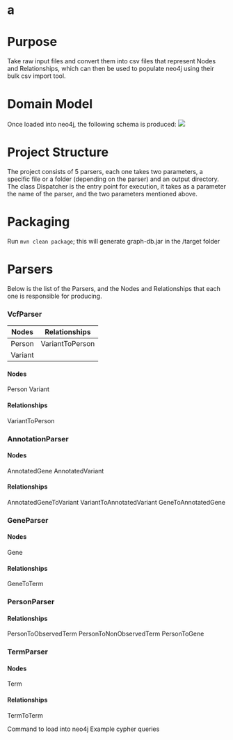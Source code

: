 # a

# Purpose
Take raw input files and convert them into csv files that represent Nodes and Relationships, which can then be used to populate neo4j using their bulk csv import tool.
# Domain Model
Once loaded into neo4j, the following schema is produced:
![](https://github.com/sajid-mughal/a/blob/master/schema%20diagram.png?raw=true)
# Project Structure
The project consists of 5 parsers, each one takes two parameters, a specific file or a folder (depending on the parser) and an output directory. 
The class Dispatcher is the entry point for execution, it takes as a parameter the name of the parser, and the two parameters mentioned above. 
# Packaging
Run `mvn clean package`; this will generate graph-db.jar in the /target folder
# Parsers
Below is the list of the Parsers, and the Nodes and Relationships that each one is responsible for producing. 
### VcfParser
| Nodes         | Relationships   |
| ------------- |:---------------:|
| Person        | VariantToPerson |
| Variant       |                 |
#### Nodes
Person
Variant
#### Relationships
VariantToPerson
### AnnotationParser
#### Nodes
AnnotatedGene
AnnotatedVariant
#### Relationships
AnnotatedGeneToVariant
VariantToAnnotatedVariant
GeneToAnnotatedGene
### GeneParser
#### Nodes
Gene
#### Relationships
GeneToTerm
### PersonParser
#### Relationships
PersonToObservedTerm
PersonToNonObservedTerm
PersonToGene
### TermParser
#### Nodes
Term
#### Relationships
TermToTerm





Command to load into neo4j
Example cypher queries

